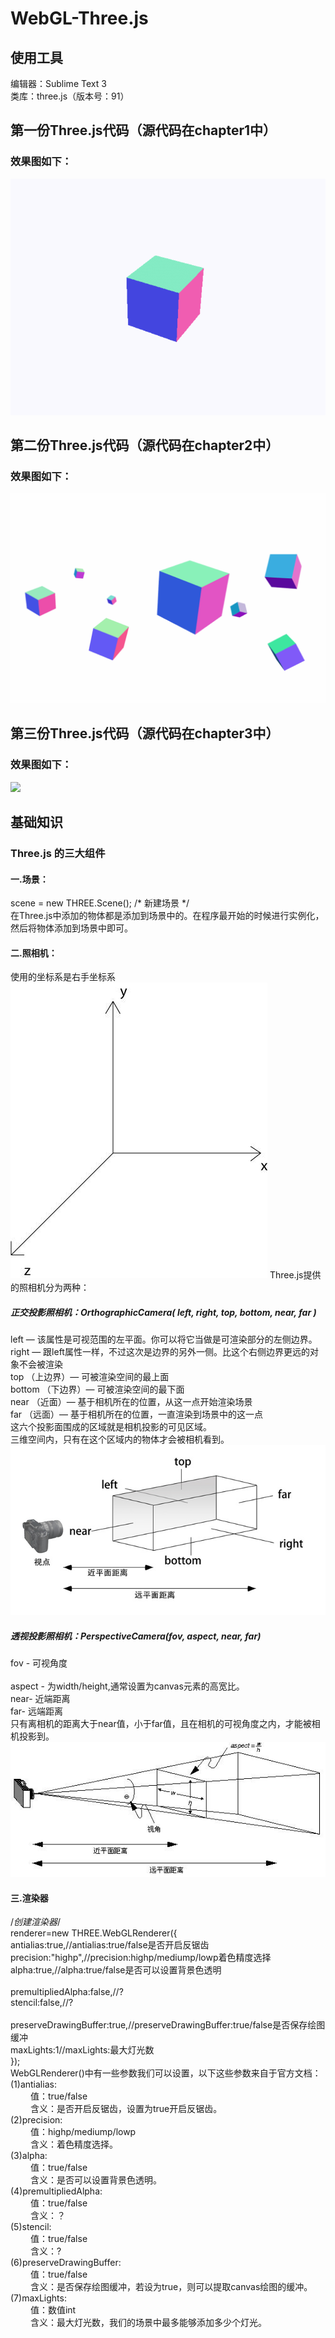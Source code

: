 # WebGL-Three.js
## 使用工具
编辑器：Sublime Text 3<br>
类库：three.js（版本号：91）
## 第一份Three.js代码（源代码在chapter1中）
### 效果图如下：
![](https://github.com/1123GY/WebGL-Three.js/blob/master/img/web1.gif)
## 第二份Three.js代码（源代码在chapter2中）
### 效果图如下：
![](https://github.com/1123GY/WebGL-Three.js/blob/master/img/web2.gif)
## 第三份Three.js代码（源代码在chapter3中）
### 效果图如下：
![](https://github.com/1123GY/WebGL-Three.js/blob/master/img/web3.gif)
## 基础知识
### Three.js 的三大组件
#### 一.场景：
scene = new THREE.Scene();  /* 新建场景 */<br>
在Three.js中添加的物体都是添加到场景中的。在程序最开始的时候进行实例化，然后将物体添加到场景中即可。
#### 二.照相机：
使用的坐标系是右手坐标系<br>
![](https://github.com/1123GY/WebGL-Three.js/blob/master/img/右手坐标系.png)
Three.js提供的照相机分为两种：<br>
##### 正交投影照相机：OrthographicCamera( left, right, top, bottom, near, far )
left — 该属性是可视范围的左平面。你可以将它当做是可渲染部分的左侧边界。<br>
right — 跟left属性一样，不过这次是边界的另外一侧。比这个右侧边界更远的对象不会被渲染<br>
top （上边界）— 可被渲染空间的最上面<br>
bottom （下边界）— 可被渲染空间的最下面<br>
near （近面）— 基于相机所在的位置，从这一点开始渲染场景<br>
far （远面）— 基于相机所在的位置，一直渲染到场景中的这一点 <br>
这六个投影面围成的区域就是相机投影的可见区域。 <br>
三维空间内，只有在这个区域内的物体才会被相机看到。<br>
![](https://github.com/1123GY/WebGL-Three.js/blob/master/img/正交投影.jpg)
##### 透视投影照相机：PerspectiveCamera(fov, aspect, near, far)
fov - 可视角度 <br><br>
aspect - 为width/height,通常设置为canvas元素的高宽比。<br>
near- 近端距离 <br>
far- 远端距离 <br>
只有离相机的距离大于near值，小于far值，且在相机的可视角度之内，才能被相机投影到。<br>
![](https://github.com/1123GY/WebGL-Three.js/blob/master/img/透视投影.jpg)
#### 三.渲染器
/*创建渲染器*/<br>
renderer=new THREE.WebGLRenderer({      <br>
antialias:true,//antialias:true/false是否开启反锯齿<br>
precision:"highp",//precision:highp/mediump/lowp着色精度选择<br>
alpha:true,//alpha:true/false是否可以设置背景色透明 <br>     
premultipliedAlpha:false,//?      <br>
stencil:false,//?    <br>  
preserveDrawingBuffer:true,//preserveDrawingBuffer:true/false是否保存绘图缓冲     <br>
maxLights:1//maxLights:最大灯光数<br>
}); <br>
WebGLRenderer()中有一些参数我们可以设置，以下这些参数来自于官方文档：<br>
  (1)antialias:<br>
　　  值：true/false<br>
　　  含义：是否开启反锯齿，设置为true开启反锯齿。<br>
  (2)precision:<br>
　　  值：highp/mediump/lowp<br>
　　  含义：着色精度选择。<br>
  (3)alpha:<br>
　　  值：true/false<br>
　　  含义：是否可以设置背景色透明。<br>
  (4)premultipliedAlpha:<br>
　　  值：true/false<br>
　　  含义：？<br>
  (5)stencil:<br>
　　  值：true/false<br>
　　  含义：?<br>
  (6)preserveDrawingBuffer:<br>
　　  值：true/false<br>
　　  含义：是否保存绘图缓冲，若设为true，则可以提取canvas绘图的缓冲。<br>
  (7)maxLights:<br>
　　  值：数值int<br>
　　  含义：最大灯光数，我们的场景中最多能够添加多少个灯光。<br>
